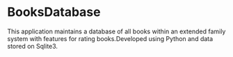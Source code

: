 # BooksDatabase
This application maintains a database of all books within an extended family system with features for rating books.Developed using  Python and data stored on Sqlite3.
